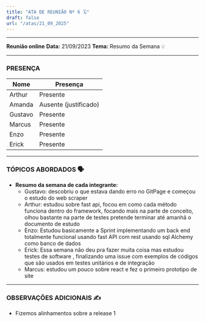 ```yaml
---
title: "ATA DE REUNIÃO Nº 6 🗓️"
draft: false
url: "/atas/21_09_2025"
---
```


---  

**Reunião online**
**Data:** 21/09/2023
**Tema:** Resumo da Semana 💡

---

### **PRESENÇA** 

| Nome | Presença |
|---|---|
| Arthur | Presente |
| Amanda | Ausente (justificado) |
| Gustavo | Presente |
| Marcus | Presente |
| Enzo | Presente |
| Erick | Presente |

---

### **TÓPICOS ABORDADOS** 🗣️

* **Resumo da semana de cada integrante:**
  * Gustavo: descobriu o que estava dando erro no GitPage e começou o estudo do web scraper
  * Arthur: estudou sobre fast api, focou em como cada método funciona dentro do framework, focando mais na parte de conceito, olhou bastante na parte de testes pretende terminar até amanhã o documento de estudo
  * Enzo: Estudou basicamente a Sprint implementando um back end totalmente funcional usando fast API com rest usando sql Alchemy como banco de dados 
  * Erick: Essa semana não deu pra fazer muita coisa mas estudou testes de software , finalizando uma issue com exemplos de códigos que são usados em testes unitários e de integração 
  * Marcus: estudou um pouco sobre react e fez o primeiro prototipo de site 

---

### **OBSERVAÇÕES ADICIONAIS** ✍️

* Fizemos alinhamentos sobre a release 1